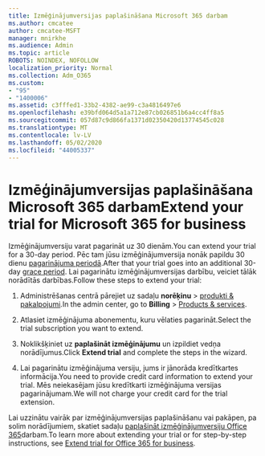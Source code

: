 ```yaml
---
title: Izmēģinājumversijas paplašināšana Microsoft 365 darbam
ms.author: cmcatee
author: cmcatee-MSFT
manager: mnirkhe
ms.audience: Admin
ms.topic: article
ROBOTS: NOINDEX, NOFOLLOW
localization_priority: Normal
ms.collection: Adm_O365
ms.custom:
- "95"
- "1400006"
ms.assetid: c3fffed1-33b2-4382-ae99-c3a4816497e6
ms.openlocfilehash: e39bfd064d5a1a712e87cb026851b6a4cc4ff8a5
ms.sourcegitcommit: 057d87c9d866fa1371d02350420d13774545c028
ms.translationtype: MT
ms.contentlocale: lv-LV
ms.lasthandoff: 05/02/2020
ms.locfileid: "44005337"
---
```

# <a name="extend-your-trial-for-microsoft-365-for-business"></a><span data-ttu-id="16631-102">Izmēģinājumversijas paplašināšana Microsoft 365 darbam</span><span class="sxs-lookup"><span data-stu-id="16631-102">Extend your trial for Microsoft 365 for business</span></span>

<span data-ttu-id="16631-103">Izmēģinājumversiju varat pagarināt uz 30 dienām.</span><span class="sxs-lookup"><span data-stu-id="16631-103">You can extend your trial for a 30-day period.</span></span> <span data-ttu-id="16631-104">Pēc tam jūsu izmēģinājumversija nonāk papildu 30 dienu [pagarinājuma periodā](https://docs.microsoft.com/alchemyinsights/grace-period-for-microsoft-365-free-trial).</span><span class="sxs-lookup"><span data-stu-id="16631-104">After that your trial goes into an additional 30-day [grace period](https://docs.microsoft.com/alchemyinsights/grace-period-for-microsoft-365-free-trial).</span></span> <span data-ttu-id="16631-105">Lai pagarinātu izmēģinājumversijas darbību, veiciet tālāk norādītās darbības.</span><span class="sxs-lookup"><span data-stu-id="16631-105">Follow these steps to extend your trial:</span></span>
  
1. <span data-ttu-id="16631-106">Administrēšanas centrā pārejiet uz sadaļu **norēķinu** \> [produkti & pakalpojumi](https://portal.office.com/adminportal/home#/subscriptions).</span><span class="sxs-lookup"><span data-stu-id="16631-106">In the admin center, go to **Billing** \> [Products & services](https://portal.office.com/adminportal/home#/subscriptions).</span></span>

2. <span data-ttu-id="16631-107">Atlasiet izmēģinājuma abonementu, kuru vēlaties pagarināt.</span><span class="sxs-lookup"><span data-stu-id="16631-107">Select the trial subscription you want to extend.</span></span>

3. <span data-ttu-id="16631-108">Noklikšķiniet uz **paplašināt izmēģinājumu** un izpildiet vedņa norādījumus.</span><span class="sxs-lookup"><span data-stu-id="16631-108">Click **Extend trial** and complete the steps in the wizard.</span></span>

4. <span data-ttu-id="16631-109">Lai pagarinātu izmēģinājuma versiju, jums ir jānorāda kredītkartes informācija.</span><span class="sxs-lookup"><span data-stu-id="16631-109">You need to provide credit card information to extend your trial.</span></span> <span data-ttu-id="16631-110">Mēs neiekasējam jūsu kredītkarti izmēģinājuma versijas pagarinājumam.</span><span class="sxs-lookup"><span data-stu-id="16631-110">We will not charge your credit card for the trial extension.</span></span>

<span data-ttu-id="16631-111">Lai uzzinātu vairāk par izmēģinājumversijas paplašināšanu vai pakāpen, pa solim norādījumiem, skatiet sadaļu [paplašināt izmēģinājumversiju Office 365](https://docs.microsoft.com/microsoft-365/commerce/extend-your-trial)darbam.</span><span class="sxs-lookup"><span data-stu-id="16631-111">To learn more about extending your trial or for step-by-step instructions, see [Extend trial for Office 365 for business](https://docs.microsoft.com/microsoft-365/commerce/extend-your-trial).</span></span>

